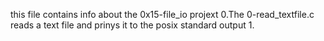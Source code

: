this file contains info about the 0x15-file_io projext
0.The 0-read_textfile.c reads a text file and prinys it to the posix standard output
1.